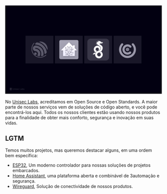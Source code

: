
![A wallpaper showing the logos for Espressif, Home Assistant, Wireguard e Unicontrol, ortografia "LGTM".](https://raw.githubusercontent.com/unisec/.github/main/wallpaper.png)

No [Unisec Labs](https://unisec.com.br), acreditamos em Open Source e Open Standards. A maior parte de nossos serviços vem de soluções de código aberto, e você pode encontrá-los aqui. Todos os nossos clientes estão usando nossos produtos para a finalidade de obter mais conforto, segurança e inovação em suas vidas.

## LGTM

Temos muitos projetos, mas queremos destacar alguns, em uma ordem bem específica:

* [ESP32](#), Um moderno controlador para nossas soluções de projetos embarcados.
* [Home Assistant](#), uma plataforma aberta e combinável de 3automação e segurança.
* [Wireguard](#), Solução de conectividade de nossos produtos.
